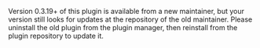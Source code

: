 Version 0.3.19+ of this plugin is available from a new maintainer, but your version still looks for updates at the repository of the old maintainer. Please uninstall the old plugin from the plugin manager, then reinstall from the plugin repository to update it.